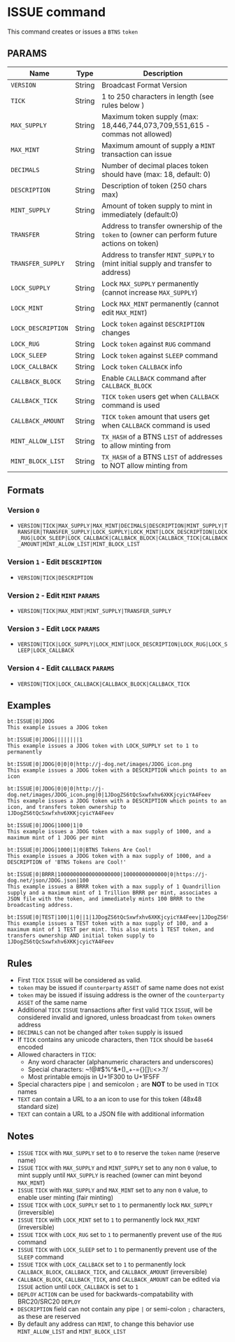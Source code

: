 # ISSUE command
This command creates or issues a `BTNS` `token`

## PARAMS
| Name               | Type   | Description                                                                                 |
| ------------------ | ------ | ------------------------------------------------------------------------------------------- |
| `VERSION`          | String | Broadcast Format Version                                                                    |
| `TICK`             | String | 1 to 250 characters in length (see rules below )                                            |
| `MAX_SUPPLY`       | String | Maximum token supply (max: 18,446,744,073,709,551,615 - commas not allowed)                 |
| `MAX_MINT`         | String | Maximum amount of supply a `MINT` transaction can issue                                     |
| `DECIMALS`         | String | Number of decimal places token should have (max: 18, default: 0)                            |
| `DESCRIPTION`      | String | Description of token (250 chars max)                                                        |
| `MINT_SUPPLY`      | String | Amount of token supply to mint in immediately (default:0)                                   |
| `TRANSFER`         | String | Address to transfer ownership of the `token` to (owner can perform future actions on token) |
| `TRANSFER_SUPPLY`  | String | Address to transfer `MINT_SUPPLY` to (mint initial supply and transfer to address)          |
| `LOCK_SUPPLY`      | String | Lock `MAX_SUPPLY` permanently (cannot increase `MAX_SUPPLY`)                                |
| `LOCK_MINT`        | String | Lock `MAX_MINT` permanently (cannot edit `MAX_MINT`)                                        |
| `LOCK_DESCRIPTION` | String | Lock `token` against `DESCRIPTION` changes                                                  |
| `LOCK_RUG`         | String | Lock `token` against `RUG` command                                                          |
| `LOCK_SLEEP`       | String | Lock `token` against `SLEEP` command                                                        |
| `LOCK_CALLBACK`    | String | Lock `token` `CALLBACK` info                                                                |
| `CALLBACK_BLOCK`   | String | Enable `CALLBACK` command after `CALLBACK_BLOCK`                                            |
| `CALLBACK_TICK`    | String | `TICK` `token` users get when `CALLBACK` command is used                                    |
| `CALLBACK_AMOUNT`  | String | `TICK` `token` amount that users get when `CALLBACK` command is used                        |
| `MINT_ALLOW_LIST`  | String | `TX_HASH` of a BTNS `LIST` of addresses to allow minting from                               |
| `MINT_BLOCK_LIST`  | String | `TX_HASH` of a BTNS `LIST` of addresses to NOT allow minting from                           |


## Formats

### Version `0`
- `VERSION|TICK|MAX_SUPPLY|MAX_MINT|DECIMALS|DESCRIPTION|MINT_SUPPLY|TRANSFER|TRANSFER_SUPPLY|LOCK_SUPPLY|LOCK_MINT|LOCK_DESCRIPTION|LOCK_RUG|LOCK_SLEEP|LOCK_CALLBACK|CALLBACK_BLOCK|CALLBACK_TICK|CALLBACK_AMOUNT|MINT_ALLOW_LIST|MINT_BLOCK_LIST`

### Version `1` - Edit `DESCRIPTION`
- `VERSION|TICK|DESCRIPTION`

### Version `2` - Edit `MINT` `PARAMS`
- `VERSION|TICK|MAX_MINT|MINT_SUPPLY|TRANSFER_SUPPLY`

### Version `3` - Edit `LOCK` `PARAMS`
- `VERSION|TICK|LOCK_SUPPLY|LOCK_MINT|LOCK_DESCRIPTION|LOCK_RUG|LOCK_SLEEP|LOCK_CALLBACK`

### Version `4` - Edit `CALLBACK` `PARAMS`
- `VERSION|TICK|LOCK_CALLBACK|CALLBACK_BLOCK|CALLBACK_TICK`

## Examples
```
bt:ISSUE|0|JDOG
This example issues a JDOG token 
```

```
bt:ISSUE|0|JDOG||||||||1
This example issues a JDOG token with LOCK_SUPPLY set to 1 to permanently
```

```
bt:ISSUE|0|JDOG|0|0|0|http://j-dog.net/images/JDOG_icon.png
This example issues a JDOG token with a DESCRIPTION which points to an icon
```

```
bt:ISSUE|0|JDOG|0|0|0|http://j-dog.net/images/JDOG_icon.png|0|1JDogZS6tQcSxwfxhv6XKKjcyicYA4Feev
This example issues a JDOG token with a DESCRIPTION which points to an icon, and transfers token ownership to 1JDogZS6tQcSxwfxhv6XKKjcyicYA4Feev
```

```
bt:ISSUE|0|JDOG|1000|1|0
This example issues a JDOG token with a max supply of 1000, and a maximum mint of 1 JDOG per mint
```

```
bt:ISSUE|0|JDOG|1000|1|0|BTNS Tokens Are Cool!
This example issues a JDOG token with a max supply of 1000, and a DESCRIPTION of 'BTNS Tokens are Cool!'
```

```
bt:ISSUE|0|BRRR|10000000000000000000|10000000000000|0|https://j-dog.net/json/JDOG.json|100
This example issues a BRRR token with a max supply of 1 Quandrillion supply and a maximum mint of 1 Trillion BRRR per mint, associates a JSON file with the token, and immediately mints 100 BRRR to the broadcasting address.
```

```
bt:ISSUE|0|TEST|100|1|0||1|1JDogZS6tQcSxwfxhv6XKKjcyicYA4Feev|1JDogZS6tQcSxwfxhv6XKKjcyicYA4Feev
This example issues a TEST token with a max supply of 100, and a maximum mint of 1 TEST per mint. This also mints 1 TEST token, and transfers ownership AND initial token supply to 1JDogZS6tQcSxwfxhv6XKKjcyicYA4Feev
```

## Rules
- First `TICK` `ISSUE` will be considered as valid.
- `token` may be issued if `counterparty` `ASSET` of same name does not exist
- `token` may be issued if issuing address is the owner of the `counterparty` `ASSET` of the same name
- Additional `TICK` `ISSUE` transactions after first valid `TICK` `ISSUE`, will be considered invalid and ignored, unless broadcast from `token` owners address
- `DECIMALS` can not be changed after `token` supply is issued
- If `TICK` contains any unicode characters, then `TICK` should be `base64` encoded
- Allowed characters in `TICK`:
   - Any word character (alphanumeric characters and underscores)
   - Special characters: ~!@#$%^&*()_+\-={}[\]\\:<>.?/
   - Most printable emojis in U+1F300 to U+1F5FF
- Special characters pipe `|` and semicolon `;` are **NOT** to be used in `TICK` names 
- `TEXT` can contain a URL to a an icon to use for this token (48x48 standard size)
- `TEXT` can contain a URL to a JSON file with additional information

## Notes
- `ISSUE` `TICK` with `MAX_SUPPLY` set to `0` to reserve the `token` name (reserve name)
- `ISSUE` `TICK` with `MAX_SUPPLY` and `MINT_SUPPLY` set to any non `0` value, to mint supply until `MAX_SUPPLY` is reached (owner can mint beyond `MAX_MINT`)
- `ISSUE` `TICK` with `MAX_SUPPLY` and `MAX_MINT` set to any non `0` value, to enable user minting (fair minting)
- `ISSUE` `TICK` with `LOCK_SUPPLY` set to `1` to permanently lock `MAX_SUPPLY` (irreversible)
- `ISSUE` `TICK` with `LOCK_MINT` set to `1` to permanently lock `MAX_MINT` (irreversible)
- `ISSUE` `TICK` with `LOCK_RUG` set to `1` to permanently prevent use of the `RUG` command
- `ISSUE` `TICK` with `LOCK_SLEEP` set to `1` to permanently prevent use of the `SLEEP` command
- `ISSUE` `TICK` with `LOCK_CALLBACK` set to `1` to permanently lock `CALLBACK_BLOCK`, `CALLBACK_TICK`, and `CALLBACK_AMOUNT` (irreversible)
- `CALLBACK_BLOCK`, `CALLBACK_TICK`, and `CALLBACK_AMOUNT` can be edited via `ISSUE` action until `LOCK_CALLBACK` is set to `1`
- `DEPLOY` `ACTION` can be used for backwards-compatability with BRC20/SRC20 `DEPLOY`
- `DESCRIPTION` field can not contain any pipe `|` or semi-colon `;` characters, as these are reserved
- By default any address can `MINT`, to change this behavior use `MINT_ALLOW_LIST` and `MINT_BLOCK_LIST`